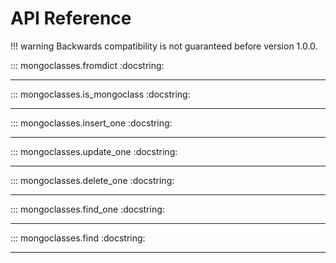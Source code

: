# API Reference


!!! warning
    Backwards compatibility is not guaranteed before version 1.0.0.



::: mongoclasses.fromdict
    :docstring:
___

::: mongoclasses.is_mongoclass
    :docstring:
___

::: mongoclasses.insert_one
    :docstring:
___

::: mongoclasses.update_one
    :docstring:
___

::: mongoclasses.delete_one
    :docstring:
___

::: mongoclasses.find_one
    :docstring:
___

::: mongoclasses.find
    :docstring:
___
